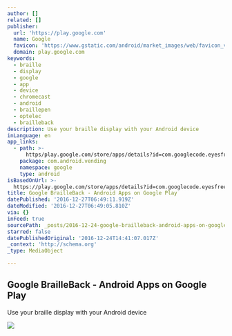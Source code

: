 ```yaml
---
author: []
related: []
publisher:
  url: 'https://play.google.com'
  name: Google
  favicon: 'https://www.gstatic.com/android/market_images/web/favicon_v2.ico'
  domain: play.google.com
keywords:
  - braille
  - display
  - google
  - app
  - device
  - chromecast
  - android
  - braillepen
  - optelec
  - brailleback
description: Use your braille display with your Android device
inLanguage: en
app_links:
  - path: >-
      https/play.google.com/store/apps/details?id=com.googlecode.eyesfree.brailleback
    package: com.android.vending
    namespace: google
    type: android
isBasedOnUrl: >-
  https://play.google.com/store/apps/details?id=com.googlecode.eyesfree.brailleback
title: Google BrailleBack - Android Apps on Google Play
datePublished: '2016-12-27T06:49:11.919Z'
dateModified: '2016-12-27T06:49:05.810Z'
via: {}
inFeed: true
sourcePath: _posts/2016-12-24-google-brailleback-android-apps-on-google-play.md
starred: false
datePublishedOriginal: '2016-12-24T14:41:07.017Z'
_context: 'http://schema.org'
_type: MediaObject

---
```

<article style=""><h1>Google BrailleBack - Android Apps on Google Play</h1><p>Use your braille display with your Android device</p><img src="https://lh3.googleusercontent.com/0-BzaWtxoAnsBjQ_wzUcKxyF07XE7v2Kkg1ogPVUdzmQpvaz118uHQEGU6BdtzJuzfo=h556" /></article>